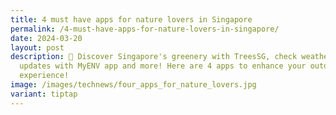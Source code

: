 ```yaml
---
title: 4 must have apps for nature lovers in Singapore
permalink: /4-must-have-apps-for-nature-lovers-in-singapore/
date: 2024-03-20
layout: post
description: 🌳 Discover Singapore's greenery with TreesSG, check weather
  updates with MyENV app and more! Here are 4 apps to enhance your outdoor
  experience!
image: /images/technews/four_apps_for_nature_lovers.jpg
variant: tiptap
---
```

